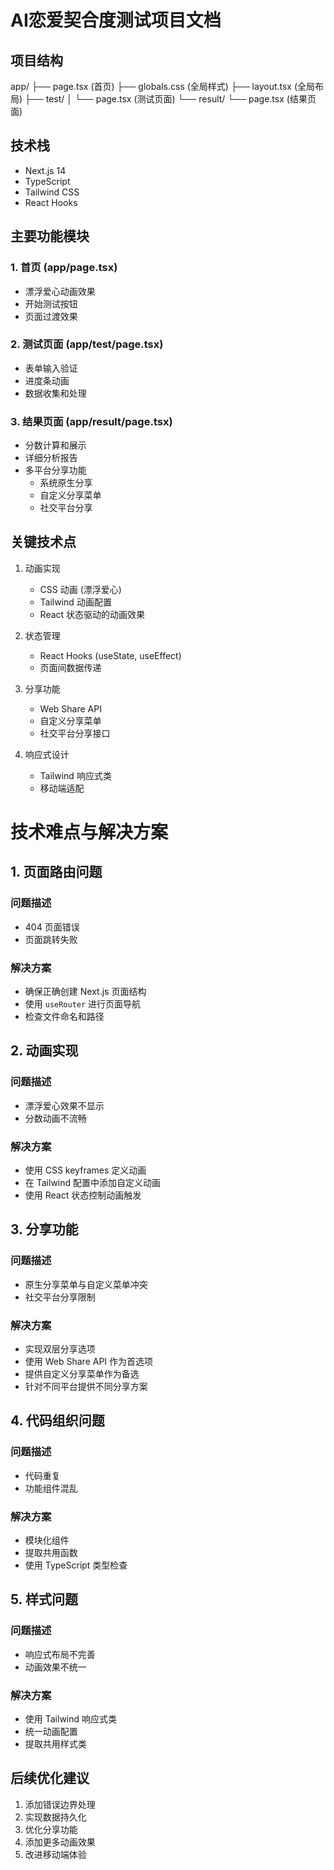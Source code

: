 # AI恋爱契合度测试项目文档

## 项目结构
app/
├── page.tsx (首页)
├── globals.css (全局样式)
├── layout.tsx (全局布局)
├── test/
│ └── page.tsx (测试页面)
└── result/
└── page.tsx (结果页面)


## 技术栈
- Next.js 14
- TypeScript
- Tailwind CSS
- React Hooks

## 主要功能模块

### 1. 首页 (app/page.tsx)
- 漂浮爱心动画效果
- 开始测试按钮
- 页面过渡效果

### 2. 测试页面 (app/test/page.tsx)
- 表单输入验证
- 进度条动画
- 数据收集和处理

### 3. 结果页面 (app/result/page.tsx)
- 分数计算和展示
- 详细分析报告
- 多平台分享功能
  - 系统原生分享
  - 自定义分享菜单
  - 社交平台分享

## 关键技术点
1. 动画实现
   - CSS 动画 (漂浮爱心)
   - Tailwind 动画配置
   - React 状态驱动的动画效果

2. 状态管理
   - React Hooks (useState, useEffect)
   - 页面间数据传递

3. 分享功能
   - Web Share API
   - 自定义分享菜单
   - 社交平台分享接口

4. 响应式设计
   - Tailwind 响应式类
   - 移动端适配

# 技术难点与解决方案

## 1. 页面路由问题
### 问题描述
- 404 页面错误
- 页面跳转失败

### 解决方案
- 确保正确创建 Next.js 页面结构
- 使用 `useRouter` 进行页面导航
- 检查文件命名和路径

## 2. 动画实现
### 问题描述
- 漂浮爱心效果不显示
- 分数动画不流畅

### 解决方案
- 使用 CSS keyframes 定义动画
- 在 Tailwind 配置中添加自定义动画
- 使用 React 状态控制动画触发

## 3. 分享功能
### 问题描述
- 原生分享菜单与自定义菜单冲突
- 社交平台分享限制

### 解决方案
- 实现双层分享选项
- 使用 Web Share API 作为首选项
- 提供自定义分享菜单作为备选
- 针对不同平台提供不同分享方案

## 4. 代码组织问题
### 问题描述
- 代码重复
- 功能组件混乱

### 解决方案
- 模块化组件
- 提取共用函数
- 使用 TypeScript 类型检查

## 5. 样式问题
### 问题描述
- 响应式布局不完善
- 动画效果不统一

### 解决方案
- 使用 Tailwind 响应式类
- 统一动画配置
- 提取共用样式类

## 后续优化建议
1. 添加错误边界处理
2. 实现数据持久化
3. 优化分享功能
4. 添加更多动画效果
5. 改进移动端体验